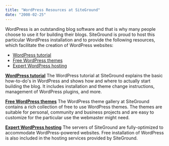```yaml
---
title: "WordPress Resources at SiteGround"
date: "2008-02-25"
---
```


WordPress is an outstanding blog software and that is why many people choose to use it for building their blogs. SiteGround is proud to host this particular WordPress installation and to provide the following resources, which facilitate the creation of WordPress websites:

- [WordPress tutorial](http://www.siteground.com/tutorials/wordpress/index.htm "WordPress tutorial")
- [Free WordPress themes](http://www.siteground.com/wordpress-hosting/wordpress-themes.htm "WordPress themes")
- [Expert WordPress hosting](http://www.siteground.com/wordpress-hosting.htm "WordPress hosting")

**[WordPress tutorial](http://www.siteground.com/tutorials/wordpress/index.htm "WordPress tutorial")** The WordPress tutorial at SiteGround explains the basic how-to-do's in WordPress and shows how and where to actually start building the blog. It includes installation and theme change instructions, management of WordPress plugins, and more.

**[Free WordPress themes](http://www.siteground.com/wordpress-hosting/wordpress-themes.htm "WordPress themes")** The WordPress theme gallery at SiteGround contains a rich collection of free to use WordPress themes. The themes are suitable for personal, community and business projects and are easy to customize for the particular use the webmaster might need.

**[Expert WordPress hosting](http://www.siteground.com/wordpress-hosting.htm "WordPress hosting")** The servers of SiteGround are fully-optimized to accommodate WordPress-powered websites. Free installation of WordPress is also included in the hosting services provided by SiteGround.
